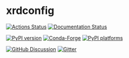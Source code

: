 # xrdconfig

[![Actions Status][actions-badge]][actions-link]
[![Documentation Status][rtd-badge]][rtd-link]

[![PyPI version][pypi-version]][pypi-link]
[![Conda-Forge][conda-badge]][conda-link]
[![PyPI platforms][pypi-platforms]][pypi-link]

[![GitHub Discussion][github-discussions-badge]][github-discussions-link]
[![Gitter][gitter-badge]][gitter-link]

<!-- prettier-ignore-start -->
[actions-badge]:            https://github.com/uobdic/xrdconfig/workflows/CI/badge.svg
[actions-link]:             https://github.com/uobdic/xrdconfig/actions
[conda-badge]:              https://img.shields.io/conda/vn/conda-forge/xrdconfig
[conda-link]:               https://github.com/conda-forge/xrdconfig-feedstock
[github-discussions-badge]: https://img.shields.io/static/v1?label=Discussions&message=Ask&color=blue&logo=github
[github-discussions-link]:  https://github.com/uobdic/xrdconfig/discussions
[gitter-badge]:             https://badges.gitter.im/https://github.com/uobdic/xrdconfig/community.svg
[gitter-link]:              https://gitter.im/https://github.com/uobdic/xrdconfig/community?utm_source=badge&utm_medium=badge&utm_campaign=pr-badge
[pypi-link]:                https://pypi.org/project/xrdconfig/
[pypi-platforms]:           https://img.shields.io/pypi/pyversions/xrdconfig
[pypi-version]:             https://img.shields.io/pypi/v/xrdconfig
[rtd-badge]:                https://readthedocs.org/projects/xrdconfig/badge/?version=latest
[rtd-link]:                 https://xrdconfig.readthedocs.io/en/latest/?badge=latest

<!-- prettier-ignore-end -->
